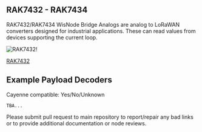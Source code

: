 ## RAK7432 - RAK7434

RAK7432/RAK7434 WisNode Bridge Analogs are analog to LoRaWAN converters designed for industrial applications. These can read values from devices supporting the current loop.

![RAK7432!](https://docs.rakwireless.com/assets/images/wisnode/rak7432-rak7434/overview/rak7432-rak7434_buy.png)

[RAK7432](https://docs.rakwireless.com/Product-Categories/WisNode/RAK7432-RAK7434/Overview/#product-description)

## Example Payload Decoders
Cayenne compatible: Yes/No/Unknown

```
TBA...
```

Please submit pull request to main repository to report/repair any bad links or to provide additional documentation or node reviews.